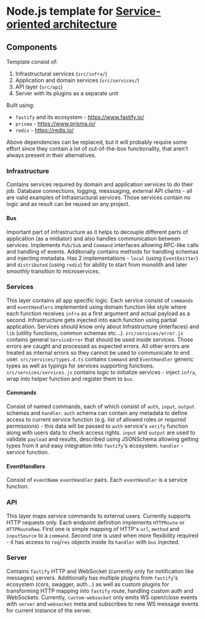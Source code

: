 # Node.js template for [Service-oriented architecture](https://en.wikipedia.org/wiki/Service-oriented_architecture)

## Components

Template consist of:
1. Infrastructural services (`src/infra/`)
1. Application and domain services (`src/services/`)
1. API layer (`src/api`)
1. Server with its plugins as a separate unit

Built using:
 - `fastify` and its ecosystem - https://www.fastify.io/
 - `prisma` - https://www.prisma.io/
 - `redis` - https://redis.io/

Above dependencies can be replaced, but it will probably require some effort since they contain
a lot of out-of-the-box functionality, that aren't always present in their alternatives.

### Infrastructure

Contains services required by domain and application services to do their job.
Database connections, logging, messsaging, external API clients - all are valid examples
of Infrastructural services. Those services contain no logic and as result can be reused
on any project.

#### Bus

Important part of infrastructure as it helps to decouple different parts of application
(as a midiator) and also handles communication between services. Implements `Pub/Sub` and
`Command` interfaces allowing RPC-like calls and handling of events. Additonally contains
methods for handling schemas and injecting metadata.
Has 2 implementations - `local` (using `EventEmitter`) and `distributed` (using `redis`)
for ability to start from monolith and later smoothly transition to microservices.

### Services

This layer contains all app specific logic. Each service consist of `commands` and `eventHandlers`
implemented using domain function like style where each function receives `infra` as a first
argument and actual payload as a second. Infrastructure gets injected into each function using
partial application.
Services should know only about Infrastructure (interfaces) and `lib` (utility functions, common
schemas etc...).
`src/services/error.js` contains general `ServiceError` that should be used inside services.
Those errors are caught and processed as expected errors. All other errors are treated as
internal errors so they cannot be used to communicate to end user.
`src/services/types.d.ts` contains `Command` and `EventHandler` generic types as well as typings
for services supporting functions.
`src/services/services.js` contains logic to initialize services - inject `infra`, wrap into helper
function and register them to `bus`.

#### Commands

Consist of named commands, each of which consist of `auth`, `input`, `output` schemas and `handler`.
`auth` schema can contain any metadata to define access to current service function (e.g. list
of allowed roles or required permissions) - this data will be passed to `auth` service's `verify`
function along with users data to check access rights.
`input` and `output` are used to validate `payload` and results, described using JSONSchema
allowing getting types from it and easy integration into `fastify`'s ecosystem.
`handler` - service function.

#### EventHandlers

Consist of `eventName` `eventHandler` pairs. Each `eventHandler` is a service function.

### API

This layer maps service commands to external users. Currently supports HTTP requests only.
Each endpoint definition implements `HTTPRoute` or `HTTPRouteRaw`.
First one is simple mapping of HTTP's `url`, `method` and `inputSource` to a `command`.
Second one is used when more flexibility required - it has access to `req`/`res` objects
inside its `handler` with `bus` injected.

### Server

Contains `fastify` HTTP and WebSocket (currently only for notification like messages) servers.
Additionally has multiple plugins from `fastify`'s ecosystem (cors, swagger, auth...) as well as
custom plugins for transforming HTTP mapping into `fastify` route, handling custom auth and
WebSockets. Currently, `custom-websocket` only emits WS open/close events with `server` and
`websocket` meta and subscribes to new WS message events for current instance of the server.
